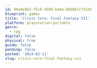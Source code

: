 ```yaml
---
id: 98e0e9b3-f5c9-4589-b4de-066861cfd142
blueprint: games
title: 'Crisis Core: Final Fantasy VII'
platform: playstation-portable
genre:
  - rpg
digital: false
physical: true
guide: false
pending: false
posted: '2014-02-11'
slug: crisis-core-final-fantasy-vii
---
```

